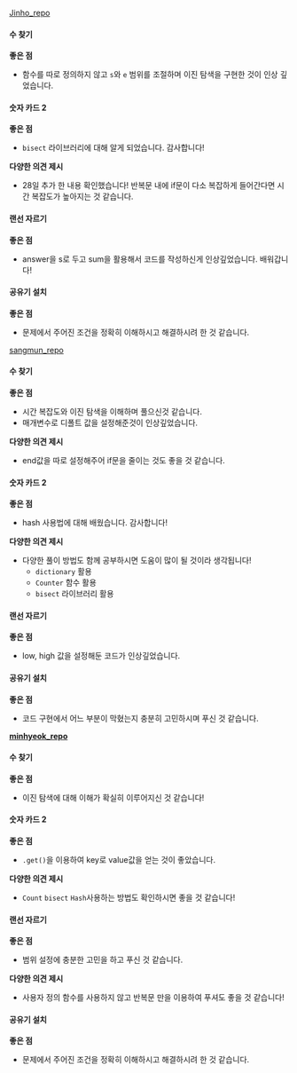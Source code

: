 [ Jinho_repo](https://github.com/21CatchStudy/Jinho_repo)

#### 수 찾기

**좋은 점**

- 함수를 따로 정의하지 않고 `s`와 `e` 범위를 조절하며 이진 탐색을 구현한 것이 인상 깊었습니다. 

#### 숫자 카드 2

**좋은 점**

- `bisect` 라이브러리에 대해 알게 되었습니다. 감사합니다!

**다양한 의견 제시**

- 28일 추가 한 내용 확인했습니다! 반복문 내에 if문이 다소 복잡하게 들어간다면 시간 복잡도가 높아지는 것 같습니다.

#### 랜선 자르기

**좋은 점**

- answer을 s로 두고 sum을 활용해서 코드를 작성하신게 인상깊었습니다. 배워갑니다!

#### 공유기 설치

**좋은 점**

- 문제에서 주어진 조건을 정확히 이해하시고 해결하시려 한 것 같습니다.





[sangmun_repo](https://github.com/21CatchStudy/sangmun_repo)

#### 수 찾기

**좋은 점**

- 시간 복잡도와 이진 탐색을 이해하며 풀으신것 같습니다.
- 매개변수로 디폴트 값을 설정해준것이 인상깊었습니다.

**다양한 의견 제시**

- end값을 따로 설정해주어 if문을 줄이는 것도 좋을 것 같습니다.

#### 숫자 카드 2

**좋은 점**

- hash 사용법에 대해 배웠습니다. 감사합니다!

**다양한 의견 제시**

- 다양한 풀이 방법도 함께 공부하시면 도움이 많이 될 것이라 생각됩니다!
  - `dictionary` 활용
  - `Counter` 함수 활용
  - `bisect` 라이브러리 활용

#### 랜선 자르기

**좋은 점**

- low, high 값을 설정해둔 코드가 인상깊었습니다.

#### 공유기 설치

**좋은 점**

- 코드 구현에서 어느 부분이 막혔는지 충분히 고민하시며 푸신 것 같습니다.



**[ minhyeok_repo](https://github.com/21CatchStudy/minhyeok_repo)**

#### 수 찾기

**좋은 점**

- 이진 탐색에 대해 이해가 확실히 이루어지신 것 같습니다!

#### 숫자 카드 2

**좋은 점**

- `.get()`을 이용하여 key로 value값을 얻는 것이 좋았습니다.

**다양한 의견 제시**

- `Count` `bisect` `Hash`사용하는 방법도 확인하시면 좋을 것 같습니다!

#### 랜선 자르기

**좋은 점**

- 범위 설정에 충분한 고민을 하고 푸신 것 같습니다.

**다양한 의견 제시**

- 사용자 정의 함수를 사용하지 않고 반복문 만을 이용하여 푸셔도 좋을 것 같습니다!

#### 공유기 설치

**좋은 점**

- 문제에서 주어진 조건을 정확히 이해하시고 해결하시려 한 것 같습니다.





